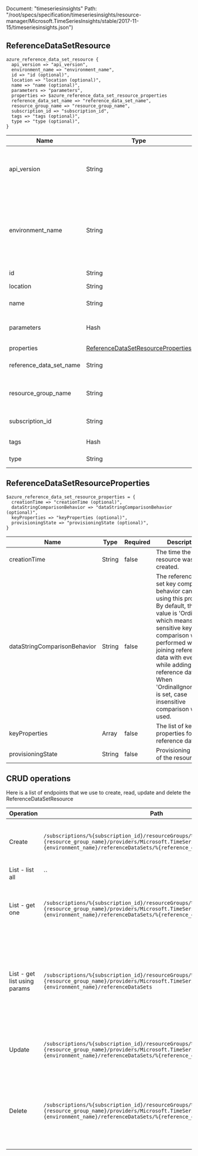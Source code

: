 Document: "timeseriesinsights"
Path: "/root/specs/specification/timeseriesinsights/resource-manager/Microsoft.TimeSeriesInsights/stable/2017-11-15/timeseriesinsights.json")

## ReferenceDataSetResource

```puppet
azure_reference_data_set_resource {
  api_version => "api_version",
  environment_name => "environment_name",
  id => "id (optional)",
  location => "location (optional)",
  name => "name (optional)",
  parameters => "parameters",
  properties => $azure_reference_data_set_resource_properties
  reference_data_set_name => "reference_data_set_name",
  resource_group_name => "resource_group_name",
  subscription_id => "subscription_id",
  tags => "tags (optional)",
  type => "type (optional)",
}
```

| Name        | Type           | Required       | Description       |
| ------------- | ------------- | ------------- | ------------- |
|api_version | String | true | Version of the API to be used with the client request. |
|environment_name | String | true | The name of the Time Series Insights environment associated with the specified resource group. |
|id | String | false | Resource Id |
|location | String | false | Resource location |
|name | String | false | Resource name |
|parameters | Hash | true | Parameters for creating a reference data set. |
|properties | [ReferenceDataSetResourceProperties](#referencedatasetresourceproperties) | false |  |
|reference_data_set_name | String | true | Name of the reference data set. |
|resource_group_name | String | true | Name of an Azure Resource group. |
|subscription_id | String | true | Azure Subscription ID. |
|tags | Hash | false | Resource tags |
|type | String | false | Resource type |
        
## ReferenceDataSetResourceProperties

```puppet
$azure_reference_data_set_resource_properties = {
  creationTime => "creationTime (optional)",
  dataStringComparisonBehavior => "dataStringComparisonBehavior (optional)",
  keyProperties => "keyProperties (optional)",
  provisioningState => "provisioningState (optional)",
}
```

| Name        | Type           | Required       | Description       |
| ------------- | ------------- | ------------- | ------------- |
|creationTime | String | false | The time the resource was created. |
|dataStringComparisonBehavior | String | false | The reference data set key comparison behavior can be set using this property. By default, the value is 'Ordinal' - which means case sensitive key comparison will be performed while joining reference data with events or while adding new reference data. When 'OrdinalIgnoreCase' is set, case insensitive comparison will be used. |
|keyProperties | Array | false | The list of key properties for the reference data set. |
|provisioningState | String | false | Provisioning state of the resource. |



## CRUD operations

Here is a list of endpoints that we use to create, read, update and delete the ReferenceDataSetResource

| Operation | Path | Verb | Description | OperationID |
| ------------- | ------------- | ------------- | ------------- | ------------- |
|Create|`/subscriptions/%{subscription_id}/resourceGroups/%{resource_group_name}/providers/Microsoft.TimeSeriesInsights/environments/%{environment_name}/referenceDataSets/%{reference_data_set_name}`|Put|Create or update a reference data set in the specified environment.|ReferenceDataSets_CreateOrUpdate|
|List - list all|``||||
|List - get one|`/subscriptions/%{subscription_id}/resourceGroups/%{resource_group_name}/providers/Microsoft.TimeSeriesInsights/environments/%{environment_name}/referenceDataSets/%{reference_data_set_name}`|Get|Gets the reference data set with the specified name in the specified environment.|ReferenceDataSets_Get|
|List - get list using params|`/subscriptions/%{subscription_id}/resourceGroups/%{resource_group_name}/providers/Microsoft.TimeSeriesInsights/environments/%{environment_name}/referenceDataSets`|Get|Lists all the available reference data sets associated with the subscription and within the specified resource group and environment.|ReferenceDataSets_ListByEnvironment|
|Update|`/subscriptions/%{subscription_id}/resourceGroups/%{resource_group_name}/providers/Microsoft.TimeSeriesInsights/environments/%{environment_name}/referenceDataSets/%{reference_data_set_name}`|Put|Create or update a reference data set in the specified environment.|ReferenceDataSets_CreateOrUpdate|
|Delete|`/subscriptions/%{subscription_id}/resourceGroups/%{resource_group_name}/providers/Microsoft.TimeSeriesInsights/environments/%{environment_name}/referenceDataSets/%{reference_data_set_name}`|Delete|Deletes the reference data set with the specified name in the specified subscription, resource group, and environment|ReferenceDataSets_Delete|